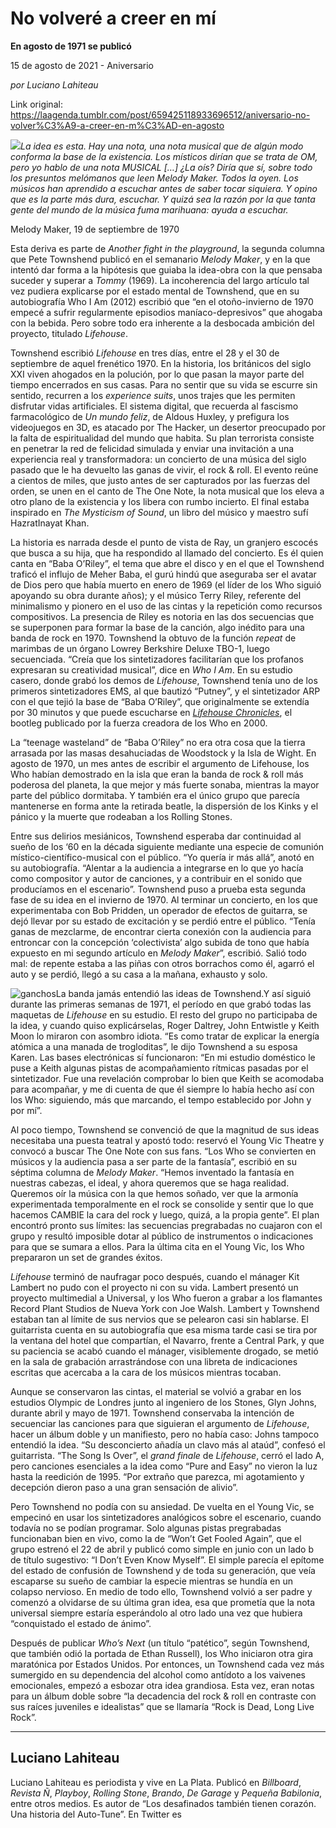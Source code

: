 # No volveré a creer en mí

**En agosto de 1971 se publicó**

15 de agosto de 2021 - Aniversario

_por Luciano Lahiteau_

Link original: https://laagenda.tumblr.com/post/659425118933696512/aniversario-no-volver%C3%A9-a-creer-en-m%C3%AD-en-agosto

![](https://64.media.tumblr.com/94be9cf2963d631a7ce2dde4f505bf0e/6e97dc1159993add-cb/s500x750/cfbfd66f72402df1c8d7f0c1a5bff12b82a388f8.jpg)*La idea es esta. Hay una nota, una nota musical que de algún modo conforma la base de la existencia. Los místicos dirían que se trata de OM, pero yo hablo de una nota MUSICAL […] ¿La oís? Diría que sí, sobre todo los presuntos melómanos que leen Melody Maker. Todos la oyen. Los músicos han aprendido a escuchar antes de saber tocar siquiera. Y opino que es la parte más dura, escuchar. Y quizá sea la razón por la que tanta gente del mundo de la música fuma marihuana: ayuda a escuchar.*  

Melody Maker, 19 de septiembre de 1970

Esta deriva es parte de *Another fight in the playground*, la segunda columna que Pete Townshend publicó en el semanario *Melody Maker*, y en la que intentó dar forma a la hipótesis que guiaba la idea-obra con la que pensaba suceder y superar a *Tommy* (1969). La incoherencia del largo artículo tal vez pudiera explicarse por el estado mental de Townshend, que en su autobiografía Who I Am (2012) escribió que “en el otoño-invierno de 1970 empecé a sufrir regularmente episodios maníaco-depresivos” que ahogaba con la bebida. Pero sobre todo era inherente a la desbocada ambición del proyecto, titulado *Lifehouse*. 

Townshend escribió *Lifehouse* en tres días, entre el 28 y el 30 de septiembre de aquel frenético 1970. En la historia, los británicos del siglo XXI viven ahogados en la polución, por lo que pasan la mayor parte del tiempo encerrados en sus casas. Para no sentir que su vida se escurre sin sentido, recurren a los *experience suits*, unos trajes que les permiten disfrutar vidas artificiales. El sistema digital, que recuerda al fascismo farmacológico de *Un mundo feliz*, de Aldous Huxley, y prefigura los videojuegos en 3D, es atacado por The Hacker, un desertor preocupado por la falta de espiritualidad del mundo que habita. Su plan terrorista consiste en penetrar la red de felicidad simulada y enviar una invitación a una experiencia real y transformadora: un concierto de una música del siglo pasado que le ha devuelto las ganas de vivir, el rock & roll. El evento reúne a cientos de miles, que justo antes de ser capturados por las fuerzas del orden, se unen en el canto de The One Note, la nota musical que los eleva a otro plano de la existencia y los libera con rumbo incierto. El final estaba inspirado en *The Mysticism of Sound*, un libro del músico y maestro sufí HazratInayat Khan.

La historia es narrada desde el punto de vista de Ray, un granjero escocés que busca a su hija, que ha respondido al llamado del concierto. Es él quien canta en “Baba O’Riley”, el tema que abre el disco y en el que el Townshend traficó el influjo de Meher Baba, el gurú hindú que aseguraba ser el avatar de Dios pero que había muerto en enero de 1969 (el líder de los Who siguió apoyando su obra durante años); y el músico Terry Riley, referente del minimalismo y pionero en el uso de las cintas y la repetición como recursos compositivos. La presencia de Riley es notoria en las dos secuencias que se superponen para formar la base de la canción, algo inédito para una banda de rock en 1970. Townshend la obtuvo de la función *repeat* de marimbas de un órgano Lowrey Berkshire Deluxe TBO-1, luego secuenciada. “Creía que los sintetizadores facilitarían que los profanos expresaran su creatividad musical”, dice en *Who I Am*. En su estudio casero, donde grabó los demos de *Lifehouse*, Townshend tenía uno de los primeros sintetizadores EMS, al que bautizó “Putney”, y el sintetizador ARP con el que tejió la base de “Baba O’Riley”, que originalmente se extendía por 30 minutos y que puede escucharse en [*Lifehouse Chronicles*](https://www.youtube.com/playlist?list=PL78E2CCF8A865F426), el bootleg publicado por la fuerza creadora de los Who en 2000. 

La “teenage wasteland” de “Baba O’Riley” no era otra cosa que la tierra arrasada por las masas desahuciadas de Woodstock y la Isla de Wight. En agosto de 1970, un mes antes de escribir el argumento de Lifehouse, los Who habían demostrado en la isla que eran la banda de rock & roll más poderosa del planeta, la que mejor y más fuerte sonaba, mientras la mayor parte del público dormitaba. Y también era el único grupo que parecía mantenerse en forma ante la retirada beatle, la dispersión de los Kinks y el pánico y la muerte que rodeaban a los Rolling Stones. 

Entre sus delirios mesiánicos, Townshend esperaba dar continuidad al sueño de los ‘60 en la década siguiente mediante una especie de comunión místico-científico-musical con el público. “Yo quería ir más allá”, anotó en su autobiografía. “Alentar a la audiencia a integrarse en lo que yo hacía como compositor y autor de canciones, y a contribuir en el sonido que producíamos en el escenario”. Townshend puso a prueba esta segunda fase de su idea en el invierno de 1970. Al terminar un concierto, en los que experimentaba con Bob Pridden, un operador de efectos de guitarra, se dejó llevar por su estado de excitación y se perdió entre el público. “Tenía ganas de mezclarme, de encontrar cierta conexión con la audiencia para entroncar con la concepción ‘colectivista’ algo subida de tono que había expuesto en mi segundo artículo en *Melody Maker*”, escribió. Salió todo mal: de repente estaba a las piñas con otros borrachos como él, agarró el auto y se perdió, llegó a su casa a la mañana, exhausto y solo. 

![ganchos](https://64.media.tumblr.com/c9bd68b63fde52f00fffc522fbb405fe/6e97dc1159993add-96/s500x750/549330509019f47d61d458c8a088b6506131ad9f.jpg)La banda jamás entendió las ideas de Townshend.Y así siguió durante las primeras semanas de 1971, el período en que grabó todas las maquetas de *Lifehouse* en su estudio. El resto del grupo no participaba de la idea, y cuando quiso explicárselas, Roger Daltrey, John Entwistle y Keith Moon lo miraron con asombro idiota. “Es como tratar de explicar la energía atómica a una manada de trogloditas”, le dijo Townshend a su esposa Karen. Las bases electrónicas sí funcionaron: “En mi estudio doméstico le puse a Keith algunas pistas de acompañamiento rítmicas pasadas por el sintetizador. Fue una revelación comprobar lo bien que Keith se acomodaba para acompañar, y me di cuenta de que él siempre lo había hecho así con los Who: siguiendo, más que marcando, el tempo establecido por John y por mí”. 

Al poco tiempo, Townshend se convenció de que la magnitud de sus ideas necesitaba una puesta teatral y apostó todo: reservó el Young Vic Theatre y convocó a buscar The One Note con sus fans. “Los Who se convierten en músicos y la audiencia pasa a ser parte de la fantasía”, escribió en su séptima columna de *Melody Maker*. “Hemos inventado la fantasía en nuestras cabezas, el ideal, y ahora queremos que se haga realidad. Queremos oír la música con la que hemos soñado, ver que la armonía experimentada temporalmente en el rock se consolide y sentir que lo que hacemos CAMBIE la cara del rock y luego, quizá, a la propia gente”. El plan encontró pronto sus límites: las secuencias pregrabadas no cuajaron con el grupo y resultó imposible dotar al público de instrumentos o indicaciones para que se sumara a ellos. Para la última cita en el Young Vic, los Who prepararon un set de grandes éxitos. 

*Lifehouse* terminó de naufragar poco después, cuando el mánager Kit Lambert no pudo con el proyecto ni con su vida. Lambert presentó un proyecto multimedial a Universal, y los Who fueron a grabar a los flamantes Record Plant Studios de Nueva York con Joe Walsh. Lambert y Townshend estaban tan al límite de sus nervios que se pelearon casi sin hablarse. El guitarrista cuenta en su autobiografía que esa misma tarde casi se tira por la ventana del hotel que compartían, el Navarro, frente a Central Park, y que su paciencia se acabó cuando el mánager, visiblemente drogado, se metió en la sala de grabación arrastrándose con una libreta de indicaciones escritas que acercaba a la cara de los músicos mientras tocaban.

Aunque se conservaron las cintas, el material se volvió a grabar en los estudios Olympic de Londres junto al ingeniero de los Stones, Glyn Johns, durante abril y mayo de 1971. Townshend conservaba la intención de secuenciar las canciones para que siguieran el argumento de *Lifehouse*, hacer un álbum doble y un manifiesto, pero no había caso: Johns tampoco entendió la idea. “Su desconcierto añadía un clavo más al ataúd”, confesó el guitarrista. “The Song Is Over”, el *grand finale* de *Lifehouse*, cerró el lado A, pero canciones esenciales a la idea como “Pure and Easy” no vieron la luz hasta la reedición de 1995. “Por extraño que parezca, mi agotamiento y decepción dieron paso a una gran sensación de alivio”.

Pero Townshend no podía con su ansiedad. De vuelta en el Young Vic, se empecinó en usar los sintetizadores analógicos sobre el escenario, cuando todavía no se podían programar. Solo algunas pistas pregrabadas funcionaban bien en vivo, como la de “Won’t Get Fooled Again”, que el grupo estrenó el 22 de abril y publicó como simple en junio con un lado b de título sugestivo: “I Don’t Even Know Myself”. El simple parecía el epítome del estado de confusión de Townshend y de toda su generación, que veía escaparse su sueño de cambiar la especie mientras se hundía en un colapso nervioso. En medio de todo ello, Townshend volvió a ser padre y comenzó a olvidarse de su última gran idea, esa que prometía que la nota universal siempre estaría esperándolo al otro lado una vez que hubiera “conquistado el estado de ánimo”. 

Después de publicar *Who’s Next* (un título “patético”, según Townshend, que también odió la portada de Ethan Russell), los Who iniciaron otra gira maratónica por Estados Unidos. Por entonces, un Townshend cada vez más sumergido en su dependencia del alcohol como antídoto a los vaivenes emocionales, empezó a esbozar otra idea grandiosa. Esta vez, eran notas para un álbum doble sobre “la decadencia del rock & roll en contraste con sus raíces juveniles e idealistas” que se llamaría “Rock is Dead, Long Live Rock”.

  




---

 Luciano Lahiteau
-----------------

Luciano Lahiteau es periodista y vive en La Plata. Publicó en *Billboard*, *Revista Ñ*, *Playboy*, *Rolling Stone*, *Brando*, *De Garage* y *Pequeña Babilonia*, entre otros medios. Es autor de “Los desafinados también tienen corazón. Una historia del Auto-Tune”. En Twitter es 

